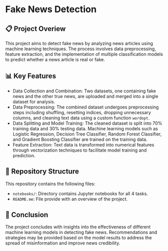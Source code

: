 # Fake News Detection
## 📋 Project Overiew
This project aims to detect fake news by analyzing news articles using machine learning techniques. The process involves data preprocessing, feature extraction, and the implementation of multiple classification models to predict whether a news article is real or fake.
## 📊 Key Features
- Data Collection and Combination: Two datasets, one containing fake news and the other true news, are uploaded and merged into a single dataset for analysis.
- Data Preprocessing: The combined dataset undergoes preprocessing steps including shuffling, resetting indices, dropping unnecessary columns, and cleaning text data using a custom function `wordopt`.
- Data Splitting and Model Training: The cleaned dataset is split into 70% training data and 30% testing data. Machine learning models such as Logistic Regression, Decision Tree Classifier, Random Forest Classifier, and Gradient Boosting Classifier are trained on the training data.
- Feature Extraction: Text data is transformed into numerical features through vectorization techniques to facilitate model training and prediction.
## 📂 Repository Structure
This repository contains the following files:
- `notebooks/`: Directory contains Jupyter notebooks for all 4 tasks.
- `README.me`: File provide with an overview of the project.
## 📝 Conclusion
The project concludes with insights into the effectiveness of different machine learning models in detecting fake news. Recommendations and strategies may be provided based on the model results to address the spread of misinformation and improve news credibility.
